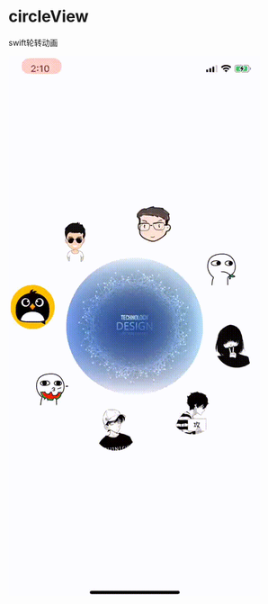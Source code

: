 # circleView
swift轮转动画

![效果图预览](https://github.com/WangLiquan/circleView/raw/master/images/demonstration.gif)
